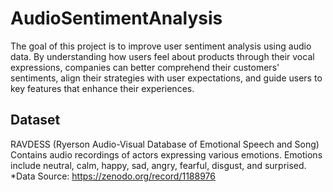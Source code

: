 # AudioSentimentAnalysis
The goal of this project is to improve user sentiment analysis using audio data. By understanding how users feel about products through their vocal expressions, companies can better comprehend their customers' sentiments, align their strategies with user expectations, and guide users to key features that enhance their experiences.
## Dataset
RAVDESS (Ryerson Audio-Visual Database of Emotional Speech and Song) 
Contains audio recordings of actors expressing various emotions.
Emotions include neutral, calm, happy, sad, angry, fearful, disgust, and surprised.
*Data Source: https://zenodo.org/record/1188976
